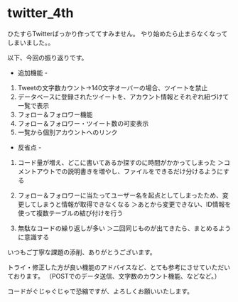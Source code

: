 # twitter_4th

ひたすらTwitterばっかり作っててすみません。
やり始めたら止まらなくなってしまいました。。

以下、今回の振り返りです。

- 追加機能 -

1. Tweetの文字数カウント→140文字オーバーの場合、ツイートを禁止
2. データベースに登録されたツイートを、アカウント情報とそれぞれ紐づけて一覧で表示
3. フォロー＆フォロワー機能
4. フォロー＆フォロワー・ツイート数の可変表示
5. 一覧から個別アカウントへのリンク

- 反省点 -

1. コード量が増え、どこに書いてあるか探すのに時間がかかってしまった
＞コメントアウトでの説明書きを増やし、ファイルをできるだけ分けるようにする

2. フォロー＆フォロワーに当たってユーザー名を起点としてしまったため、変更してしまうと情報が取得できなくなる
＞あとから変更できない、ID情報を使って複数テーブルの結び付けを行う

3. 無駄なコードの繰り返しが多い
＞二回同じものが出てきたら、まとめるように意識する


いつもご丁寧な課題の添削、ありがとうございます。

トライ・修正した方が良い機能のアドバイスなど、とても参考にさせていただいております。
（POSTでのデータ送信、文字数のカウント機能、などなど。）

コードがぐじゃぐじゃで恐縮ですが、よろしくお願いいたします。

